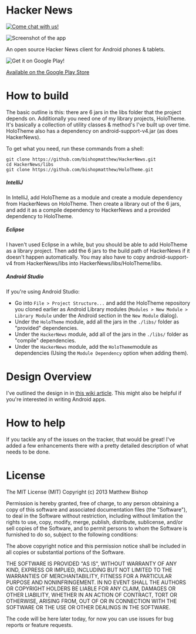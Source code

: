 Hacker News
==========

[![Come chat with us!](https://badges.gitter.im/bishopmatthew/HackerNews.png)](https://gitter.im/bishopmatthew/HackerNews)

![Screenshot of the app](http://i.imgur.com/XxS04KP.png)

An open source Hacker News client for Android phones & tablets.

![Get it on Google Play!](https://developer.android.com/images/brand/en_generic_rgb_wo_60.png)

[Available on the Google Play Store](https://play.google.com/store/apps/details?id=com.airlocksoftware.hackernews)

# How to build

The basic outline is this: there are 6 jars in the libs folder that the project depends on. Additionally you need one of my library projects, HoloTheme. It's basically a collection of utility classes & method's I've built up over time. HoloTheme also has a dependency on android-support-v4.jar (as does HackerNews).

To get what you need, run these commands from a shell:
```
git clone https://github.com/bishopmatthew/HackerNews.git
cd HackerNews/libs
git clone https://github.com/bishopmatthew/HoloTheme.git
```
##### IntelliJ
In IntelliJ, add HoloTheme as a module and create a module dependency from HackerNews on HoloTheme. Then create a library out of the 6 jars, and add it as a compile dependency to HackerNews and a provided dependency to HoloTheme.

##### Eclipse
I haven't used Eclipse in a while, but you should be able to add HoloTheme as a library project. Then add the 6 jars to the build path of HackerNews if it doesn't happen automatically. You may also have to copy android-support-v4 from HackerNews/libs into HackerNews/libs/HoloTheme/libs.

##### Android Studio
If you're using Android Studio:
- Go into `File > Project Structure...` and add the HoloTheme repository you cloned earlier as Android Library modules (`Modules > New Module > Library Module` under the Android section in the `New Module` dialog).
- Under the `HoloTheme` module, add all the jars in the `./libs/` folder as "provided" dependencies.
- Under the `HackerNews` module, add all of the jars in the `./libs/` folder as "compile" dependencies.
- Under the `HackerNews` module, add the `HoloTheme`module as dependencies (Using the `Module Dependency` option when adding them).

# Design Overview

I've outlined the design in in [this wiki article](https://github.com/bishopmatthew/HackerNews/wiki/Design-Overview). This might also be helpful if you're interested in writing Android apps.

# How to help

If you tackle any of the issues on the tracker, that would be great! I've added a few enhancements there with a pretty detailed description of what needs to be done.

# License

The MIT License (MIT)
Copyright (c) 2013 Matthew Bishop

Permission is hereby granted, free of charge, to any person obtaining a copy of this software and associated documentation files (the "Software"), to deal in the Software without restriction, including without limitation the rights to use, copy, modify, merge, publish, distribute, sublicense, and/or sell copies of the Software, and to permit persons to whom the Software is furnished to do so, subject to the following conditions:

The above copyright notice and this permission notice shall be included in all copies or substantial portions of the Software.

THE SOFTWARE IS PROVIDED "AS IS", WITHOUT WARRANTY OF ANY KIND, EXPRESS OR IMPLIED, INCLUDING BUT NOT LIMITED TO THE WARRANTIES OF MERCHANTABILITY, FITNESS FOR A PARTICULAR PURPOSE AND NONINFRINGEMENT. IN NO EVENT SHALL THE AUTHORS OR COPYRIGHT HOLDERS BE LIABLE FOR ANY CLAIM, DAMAGES OR OTHER LIABILITY, WHETHER IN AN ACTION OF CONTRACT, TORT OR OTHERWISE, ARISING FROM, OUT OF OR IN CONNECTION WITH THE SOFTWARE OR THE USE OR OTHER DEALINGS IN THE SOFTWARE.


The code will be here later today, for now you can use issues for bug reports or feature requests.
